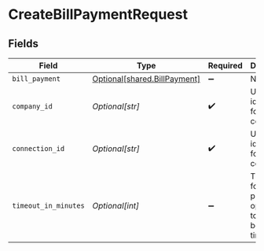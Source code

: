 # CreateBillPaymentRequest


## Fields

| Field                                                                  | Type                                                                   | Required                                                               | Description                                                            | Example                                                                |
| ---------------------------------------------------------------------- | ---------------------------------------------------------------------- | ---------------------------------------------------------------------- | ---------------------------------------------------------------------- | ---------------------------------------------------------------------- |
| `bill_payment`                                                         | [Optional[shared.BillPayment]](undefined/models/shared/billpayment.md) | :heavy_minus_sign:                                                     | N/A                                                                    |                                                                        |
| `company_id`                                                           | *Optional[str]*                                                        | :heavy_check_mark:                                                     | Unique identifier for a company.                                       | 8a210b68-6988-11ed-a1eb-0242ac120002                                   |
| `connection_id`                                                        | *Optional[str]*                                                        | :heavy_check_mark:                                                     | Unique identifier for a connection.                                    | 2e9d2c44-f675-40ba-8049-353bfcb5e171                                   |
| `timeout_in_minutes`                                                   | *Optional[int]*                                                        | :heavy_minus_sign:                                                     | Time limit for the push operation to complete before it is timed out.  |                                                                        |